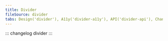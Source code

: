 ```yaml
---
title: Divider
fileSource: divider
tabs: Design('divider'), A11y('divider-a11y'), API('divider-api'), Changelog('divider-changelog')
---
```


::: changelog divider :::
